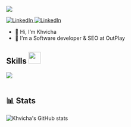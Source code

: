 <p>
  <a href=""><img src="https://readme-typing-svg.herokuapp.com?&font=IBM+Plex+Sans&color=abcdef&size=20&lines=Welcome+to+my+GitHub+Profile!;I'm+a+Data+Scientist;I'm+a+Computer+Science+engineer" /></a>
</p>

   <a href="https://www.linkedin.com/in/khvicha-parsadanashvili/" target="_blank">
    <img alt="LinkedIn" src="https://img.shields.io/badge/LinkedIn-0077B5?style=for-the-badge&logo=linkedin&logoColor=white">
  </a>   
<a href="https://www.linkedin.com/in/khvicha-parsadanashvili/" target="_blank">
    <img alt="LinkedIn" src="https://img.shields.io/badge/Instagram-E4405F?style=for-the-badge&logo=instagram&logoColor=white">
</a>

- 👋 Hi, I’m Khvicha
- 💼 I'm a Software developer & SEO at OutPlay

<h2> Skills <img src = "https://media2.giphy.com/media/QssGEmpkyEOhBCb7e1/giphy.gif?cid=ecf05e47a0n3gi1bfqntqmob8g9aid1oyj2wr3ds3mg700bl&rid=giphy.gif" width = 32px> </h2>
 <div style="display: flex">
<img src="https://skillicons.dev/icons?i=ts,js,cs,react,nextjs,electron,redux,nodejs,discordjs,express,html,css,sass,bootstrap,emotion,vite,webpack,mysql,postgres,mongodb,firebase,redis,docker,linux,nginx,nestjs,npm,yarn,figma,postman,php,laravel,git,github,gradle,androidstudio,java"/>
 </div>
</details>

<br/>

<h2> 📊 Stats </h2>

![Khvicha's GitHub stats](http://github-profile-summary-cards.vercel.app/api/cards/profile-details?username=Parsa-29&theme=2077)
